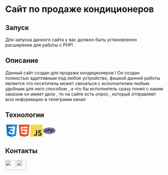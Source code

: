 
# Сайт по продаже кондиционеров

## Запуск
  Для запуска данного сайта у вас должно быть установленно расширение для работы с PHP!

## Описание

Данный сайт создан для продажи кондиционеров !
Он создан полностью адаптивным под любое устройство, фишкой данной работы является что посетитель может связаться с исполнителем любым удобным для него способом , а что бы исполнитель сразу понял с каким заказом он имеет дело , то на сайте есть опрос , который отправляет всю информацию в телеграмм канал 

## Технологии


<a href="https://developer.mozilla.org/en-US/docs/Web/CSS"><img src="https://raw.githubusercontent.com/devicons/devicon/master/icons/css3/css3-original.svg" height="40px" width="40px" /></a><a href="https://developer.mozilla.org/en-US/docs/Web/HTML"><img src="https://raw.githubusercontent.com/devicons/devicon/master/icons/html5/html5-original.svg" height="40px" width="40px" /></a><a href="https://developer.mozilla.org/en-US/docs/Web/JavaScript"><img src="https://raw.githubusercontent.com/devicons/devicon/master/icons/javascript/javascript-original.svg" height="40px" width="40px" /></a><a href="https://www.php.net/docs.php"><img src="https://raw.githubusercontent.com/devicons/devicon/master/icons/php/php-original.svg" height="40px" width="40px" /></a>


## Контакты

<p align="left"> <a href="https://discord.com/users/Andre2296#1778" target="_blank" rel="noreferrer"><img src="https://raw.githubusercontent.com/danielcranney/readme-generator/main/public/icons/socials/discord.svg" width="32" height="32" /></a> <a href="https://www.github.com/AndreiZhura" target="_blank" rel="noreferrer"><img src="https://raw.githubusercontent.com/danielcranney/readme-generator/main/public/icons/socials/github.svg" width="32" height="32" /></a></p>
